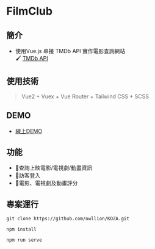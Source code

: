 # FilmClub

## 簡介
 * 使用Vue.js 串接 TMDb API 實作電影查詢網站   
 🖌 [TMDb API](https://developers.themoviedb.org/3/getting-started/introduction)    

## 使用技術
> Vue2 + Vuex + Vue Router + Tailwind CSS + SCSS 
 
## DEMO
* [線上DEMO](https://filmclub-owllion.herokuapp.com/#/) 

## 功能
 * 📝查詢上映電影/電視劇/動畫資訊
 * 📝訪客登入
 * 📝電影、電視劇及動畫評分


## 專案運行
```
git clone https://github.com/owllion/KOZA.git

npm install

npm run serve
```
